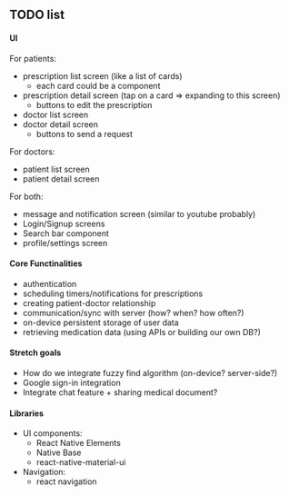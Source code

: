 ## TODO list
#### UI  
For patients:
- prescription list screen (like a list of cards)
    - each card could be a component
- prescription detail screen (tap on a card => expanding to this screen)
    - buttons to edit the prescription
- doctor list screen 
- doctor detail screen
    - buttons to send a request

For doctors:
- patient list screen
- patient detail screen

For both:
- message and notification screen (similar to youtube probably)
- Login/Signup screens
- Search bar component
- profile/settings screen

#### Core Functinalities 
- authentication
- scheduling timers/notifications for prescriptions
- creating patient-doctor relationship
- communication/sync with server (how? when? how often?)
- on-device persistent storage of user data
- retrieving medication data (using APIs or building our own DB?)


#### Stretch goals
- How do we integrate fuzzy find algorithm (on-device? server-side?)
- Google sign-in integration
- Integrate chat feature + sharing medical document?


#### Libraries 
- UI components:
    - React Native Elements 
    - Native Base
    - react-native-material-ui
- Navigation:
    - react navigation
